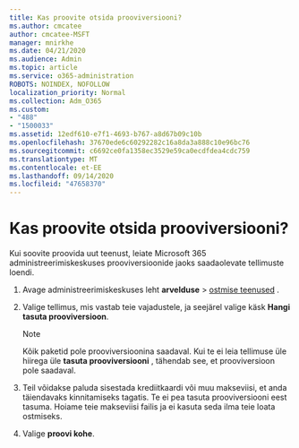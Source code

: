 ```yaml
---
title: Kas proovite otsida prooviversiooni?
ms.author: cmcatee
author: cmcatee-MSFT
manager: mnirkhe
ms.date: 04/21/2020
ms.audience: Admin
ms.topic: article
ms.service: o365-administration
ROBOTS: NOINDEX, NOFOLLOW
localization_priority: Normal
ms.collection: Adm_O365
ms.custom:
- "488"
- "1500033"
ms.assetid: 12edf610-e7f1-4693-b767-a8d67b09c10b
ms.openlocfilehash: 37670ede6c60292282c16a8da3a888c10e96bc76
ms.sourcegitcommit: c6692ce0fa1358ec3529e59ca0ecdfdea4cdc759
ms.translationtype: MT
ms.contentlocale: et-EE
ms.lasthandoff: 09/14/2020
ms.locfileid: "47658370"
---
```

# <a name="trying-to-find-a-trial"></a>Kas proovite otsida prooviversiooni?

Kui soovite proovida uut teenust, leiate Microsoft 365 administreerimiskeskuses prooviversioonide jaoks saadaolevate tellimuste loendi.
  
1. Avage administreerimiskeskuses leht **arvelduse** \> [ostmise teenused](https://go.microsoft.com/fwlink/p/?linkid=868433) .

2. Valige tellimus, mis vastab teie vajadustele, ja seejärel valige käsk  **Hangi tasuta prooviversioon**.

    > [!NOTE]
    > Kõik paketid pole prooviversioonina saadaval. Kui te ei leia tellimuse üle hiirega üle **tasuta prooviversiooni** , tähendab see, et prooviversioon pole saadaval.
  
3. Teil võidakse paluda sisestada krediitkaardi või muu makseviisi, et anda täiendavaks kinnitamiseks tagatis. Te ei pea tasuta prooviversiooni eest tasuma. Hoiame teie makseviisi failis ja ei kasuta seda ilma teie loata ostmiseks.

4. Valige **proovi kohe**.